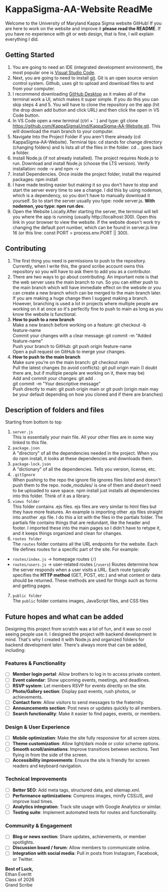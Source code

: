 # KappaSigma-AA-Website ReadMe
Welcome to the University of Maryland Kappa Sigma website GitHub! If you are here to work on the website and improve it **please read the README**. If you have no experience with git or web design, that is fine, I will explain everything I did.

## Getting Started
1. You are going to need an IDE (integrated development environment), the most popular one is [Visual Studio Code](https://code.visualstudio.com/download).
2. Next, you are going to need to install [git](https://git-scm.com/downloads/win). Git is an open source version control system. Github, uses git to upload and download files to and from your computer.
3. I recommend downloading [GitHub Desktop](https://desktop.github.com/download/) as it makes all of the terminal work a UI, which makes it super simple. If you do this you can skip steps 4 and 5. You will have to clone the repository on the app (hit the drop down add button and click URL) and then click the open in VS Code button.
4. In VS Code open a new terminal (ctrl + ` ) and type: git clone https://github.com/KappaSigmaUmd/KappaSigma-AA-Website.git. This will download the main branch to your computer.
5. Navigate Into the Project Folder if you aren't there already (cd KappaSigma-AA-Website). Terminal tips: cd stands for change directory (changing folders) and ls lists all of the files in the folder. cd .. goes back a folder.
6. Install Node.js (if not already installed). The project requires Node.js to run. Download and install Node.js (choose the LTS version). Verify installation: node -v and npm -v
7. Install Dependencies. Once inside the project folder, install the required packages: npm install
8. I have made testing easier but making it so you don't have to stop and start the server every time to see a change. I did this by using nodemon, which is a dependency, so you don't have to manually download it yourself. So to start the server usually you type: node server.js. **With nodemon, you type: npm run dev.**
9. Open the Website Locally.After starting the server, the terminal will tell you where the app is running (usually http://localhost:300). Open this link in your browser to view the website. If the website doesn't work try changing the default port number, which can be found in server.js line 16 (or this line: const PORT = process.env.PORT || 300).

## Contributing
1. The first thing you need is permissions to push to the repository. Currently, when I write this, the grand scribe account owns this repository so you will have to ask them to add you as a contributor.
2. There are two ways to go about contributing. An important note is that the web server uses the main branch to run. So you can either push to the main branch which will have immediate effect on the website or you can create a new branch which can be merged to the main branch later. If you are making a huge change then I suggest making a branch. However, branching is used a lot in projects where multiple people are working on it at once so it's perfectly fine to push to main as long as you know the website is functional.
3. **How to push to a new branch**<br>
Make a new branch before working on a feature: git checkout -b feature-name<br>
Commit your changes with a clear message: git commit -m "Added feature-name"<br>
Push your branch to GitHub: git push origin feature-name<br>
Open a pull request on GitHub to merge your changes.
4. **How to push to the main branch**<br>
Make sure you’re on the main branch: git checkout main<br>
Pull the latest changes (to avoid conflicts): git pull origin main (I doubt there are, but if multiple people are working on it, there may be)<br>
Add and commit your changes: git add .<br>
git commit -m "Your descriptive message"<br>
Push directly to main: git push origin main or git push (origin main may be your default depending on how you cloned and if there are branches)

## Description of folders and files
Starting from bottom to top
1. `server.js` <br>
This is essentially your main file. All your other files are in some way linked to this file.
2. `package.json` <br>
A "directory" of all the dependencies needed in the project. When you do npm install, it looks at these dependencies and downloads them.
3. `package-lock.json` <br>
A "dictionary" of all the dependencies. Tells you version, license, etc.
4. `.gitIgnore` <br>
When pushing to the repo the ignore file ignores files listed and doesn't push them to the repo. node_modules/ is one of them and doesn't need to be uploaded to save space. npm install just installs all dependencies into this folder. Think of it as a library.
5. `views folder` <br>
This folder contains .ejs files. ejs files are very similar to html files but they have more features. An example is importing other .ejs files straight into another .ejs file. I do this a lot with the files in the partials folder. The partials file contains things that are redundant, like the header and footer. I imported these into the main pages so I didn't have to retype it, and it keeps things organized and clean for changes.
6. `routes folder` <br>
The `routes` folder contains all the URL endpoints for the website. Each file defines routes for a specific part of the site. For example:
- `routes/index.js` → homepage routes (`/`)
- `routes/users.js` → user-related routes (`/users`)
Routes determine how the server responds when a user visits a URL. Each route typically specifies the **HTTP method** (GET, POST, etc.) and what content or data should be returned. These methods are used for things such as forms and getting pages.
7. `public folder` <br>
The `public` folder contains images, JavaScript files, and CSS files

## Future hopes and what can be added
Designing this project from scratch was a lot of fun, and it was so cool seeing people use it. I designed the project with backend development in mind. That's why I created it with Node.js and organized folders for backend development later. There's always more that can be added, including:

### Features & Functionality
- [ ] **Member login portal**: Allow brothers to log in to access private content.
- [ ] **Event calendar**: Show upcoming events, meetings, and deadlines.
- [ ] **RSVP system**: Let members RSVP for events directly on the site.
- [ ] **Photo/Gallery section**: Display past events, rush photos, or achievements.
- [ ] **Contact form**: Allow visitors to send messages to the fraternity.
- [ ] **Announcements section**: Post news or updates quickly to all members.
- [ ] **Search functionality**: Make it easier to find pages, events, or members.

### Design & User Experience
- [ ] **Mobile optimization**: Make the site fully responsive for all screen sizes.
- [ ] **Theme customization**: Allow light/dark mode or color scheme options.
- [ ] **Smooth scroll/animations**: Improve transitions between sections. Text flying in from the side of the screen.
- [ ] **Accessibility improvements**: Ensure the site is friendly for screen readers and keyboard navigation.

### Technical Improvements
- [ ] **Better SEO**: Add meta tags, structured data, and sitemap.xml.
- [ ] **Performance optimizations**: Compress images, minify CSS/JS, and improve load times.
- [ ] **Analytics integration**: Track site usage with Google Analytics or similar.
- [ ] **Testing suite**: Implement automated tests for routes and functionality.

### Community & Engagement
- [ ] **Blog or news section**: Share updates, achievements, or member spotlights.
- [ ] **Discussion board / forum**: Allow members to communicate online.
- [ ] **Integration with social media**: Pull in posts from Instagram, Facebook, or Twitter.

**Best of Luck,**  
Ethan Everitt  
Class of 2026  
Grand Scribe
